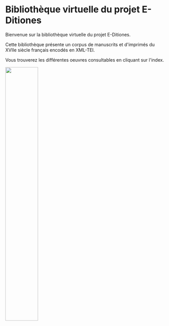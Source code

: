 <div class="container">

<h1 class="main-title">Bibliothèque virtuelle du projet E-Ditiones</h1>

<div class="accueil">
<p class=lead>Bienvenue sur la bibliothèque virtuelle du projet E-Ditiones.</p>

<p class=center>Cette bibliothèque présente un corpus de manuscrits et d'imprimés du XVIIe siècle français encodés en XML-TEI.

Vous trouverez les différentes oeuvres consultables en cliquant sur l'index.</p>

<img src="resources/images/logo_e-ditiones.png" width="45%">

</div>

</div>